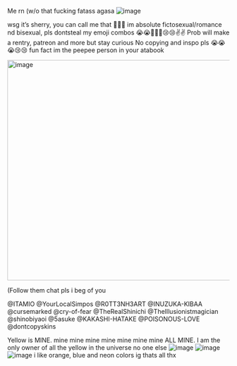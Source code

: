 Me rn (w/o that fucking fatass agasa
![image](https://github.com/user-attachments/assets/dcfa2db0-5d4f-49a9-8a9a-7a0f3ad51d35)

wsg it’s sherry, you can call me that 🤤🤤🤤
im absolute fictosexual/romance nd bisexual, pls dontsteal my emoji combos 😭😭🤤🥺🥺😢😢✌️✌️
Prob will make a rentry, patreon and more but stay curious                                                                          No copying and inspo pls 😭😭😭😢😢 fun fact im the peepee person in your atabook

<img width="1500" height="500" alt="image" src="https://github.com/user-attachments/assets/44111bf1-3448-4da6-a45c-ed5957d0c5bd" />

(Follow them chat pls i beg of you

@ITAMIO @YourLocalSimpos @R0TT3NH3ART @INUZUKA-KIBAA @cursemarked @cry-of-fear @TheRealShinichi @TheIllusionistmagician  @shinobiyaoi @5asuke @KAKASHI-HATAKE @POISONOUS-LOVE @dontcopyskins 

Yellow is MINE. mine mine mine mine mine mine mine ALL MINE. I am the only owner of all the yellow in the universe no one else ![image](https://github.com/user-attachments/assets/c385bc30-0841-4503-95d5-f1f1c19165dc) ![image](https://github.com/user-attachments/assets/7e4237d7-569b-40f8-a1a8-ece6b5fd9835) ![image](https://github.com/user-attachments/assets/c0bfc3d0-4cc6-44c6-a18f-17082392d379)
i like orange, blue and neon colors ig
thats all thx 
